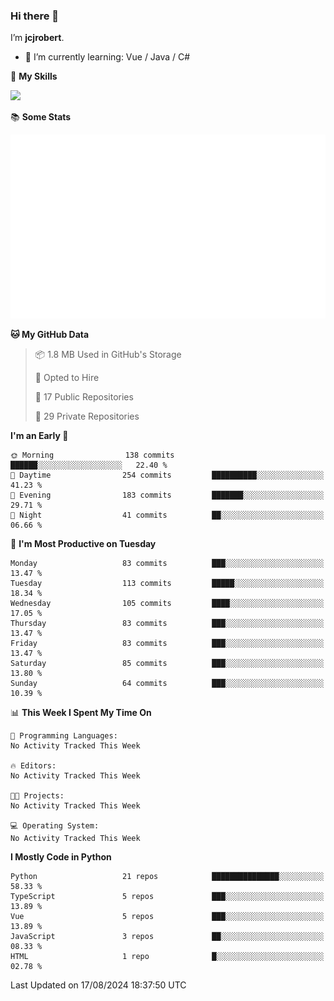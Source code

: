 ### Hi there 👋

I’m **jcjrobert**.

- 🌱 I’m currently learning: Vue / Java / C#

🌟 **My Skills**

![](https://img.shields.io/badge/-Python-3e74a2?style=flat-square&logo=Python&logoColor=fff)

📚 **Some Stats**

![](https://github.com/jcjrobert/github-stats/blob/master/generated/overview.svg)

<!--START_SECTION:waka-->
**🐱 My GitHub Data** 

> 📦 1.8 MB Used in GitHub's Storage 
 > 
> 💼 Opted to Hire
 > 
> 📜 17 Public Repositories 
 > 
> 🔑 29 Private Repositories 
 > 
**I'm an Early 🐤** 

```text
🌞 Morning                138 commits         ██████░░░░░░░░░░░░░░░░░░░   22.40 % 
🌆 Daytime                254 commits         ██████████░░░░░░░░░░░░░░░   41.23 % 
🌃 Evening                183 commits         ███████░░░░░░░░░░░░░░░░░░   29.71 % 
🌙 Night                  41 commits          ██░░░░░░░░░░░░░░░░░░░░░░░   06.66 % 
```
📅 **I'm Most Productive on Tuesday** 

```text
Monday                   83 commits          ███░░░░░░░░░░░░░░░░░░░░░░   13.47 % 
Tuesday                  113 commits         █████░░░░░░░░░░░░░░░░░░░░   18.34 % 
Wednesday                105 commits         ████░░░░░░░░░░░░░░░░░░░░░   17.05 % 
Thursday                 83 commits          ███░░░░░░░░░░░░░░░░░░░░░░   13.47 % 
Friday                   83 commits          ███░░░░░░░░░░░░░░░░░░░░░░   13.47 % 
Saturday                 85 commits          ███░░░░░░░░░░░░░░░░░░░░░░   13.80 % 
Sunday                   64 commits          ███░░░░░░░░░░░░░░░░░░░░░░   10.39 % 
```


📊 **This Week I Spent My Time On** 

```text
💬 Programming Languages: 
No Activity Tracked This Week

🔥 Editors: 
No Activity Tracked This Week

🐱‍💻 Projects: 
No Activity Tracked This Week

💻 Operating System: 
No Activity Tracked This Week
```

**I Mostly Code in Python** 

```text
Python                   21 repos            ███████████████░░░░░░░░░░   58.33 % 
TypeScript               5 repos             ███░░░░░░░░░░░░░░░░░░░░░░   13.89 % 
Vue                      5 repos             ███░░░░░░░░░░░░░░░░░░░░░░   13.89 % 
JavaScript               3 repos             ██░░░░░░░░░░░░░░░░░░░░░░░   08.33 % 
HTML                     1 repo              █░░░░░░░░░░░░░░░░░░░░░░░░   02.78 % 
```




 Last Updated on 17/08/2024 18:37:50 UTC
<!--END_SECTION:waka-->
